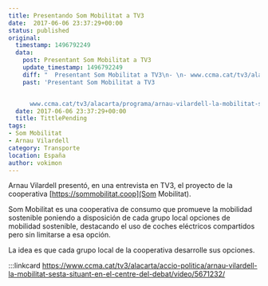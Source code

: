 ```yaml
---
title: Presentando Som Mobilitat a TV3
date:  2017-06-06 23:37:29+00:00
status: published
original:
  timestamp: 1496792249
  data:
    post: Presentant Som Mobilitat a TV3
    update_timestamp: 1496792249
    diff: "  Presentant Som Mobilitat a TV3\n- \n- www.ccma.cat/tv3/alacarta/programa/arnau-vilardell-la-mobilitat-sesta-situant-en-el-centre-del-debat/video/5671232/"
    past: 'Presentant Som Mobilitat a TV3


      www.ccma.cat/tv3/alacarta/programa/arnau-vilardell-la-mobilitat-sesta-situant-en-el-centre-del-debat/video/5671232/'
  date: 2017-06-06 23:37:29+00:00
  title: TittlePending
tags:
- Som Mobilitat
- Arnau Vilardell
category: Transporte
location: España
author: vokimon
---
```


Arnau Vilardell presentó,
en una entrevista en TV3,
el proyecto de la cooperativa [https://sommobilitat.coop](Som Mobilitat).

Som Mobilitat es una cooperativa de consumo que promueve la mobilidad sostenible
poniendo a disposición de cada grupo local
opciones de mobilidad sostenible,
destacando el uso de coches eléctricos compartidos
pero sin limitarse a esa opción.

La idea es que cada grupo local de la cooperativa
desarrolle sus opciones.

:::linkcard https://www.ccma.cat/tv3/alacarta/accio-politica/arnau-vilardell-la-mobilitat-sesta-situant-en-el-centre-del-debat/video/5671232/

